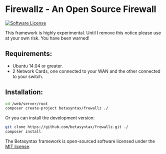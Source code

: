 # Firewallz - An Open Source Firewall
[![Software License](https://img.shields.io/badge/license-MIT-brightgreen.svg?style=flat-square)](LICENSE.md)
<!-- [![Build Status](https://img.shields.io/travis/betasyntax/framework/master.svg?style=flat-square)](https://travis-ci.org/betasyntax/framework) -->

This framework is highly experimental. Until I remove this notice please use at your own risk. You have been warned!

## Requirements:
- Ubuntu 14.04 or greater.
- 2 Network Cards, one connected to your WAN and the other connected to your switch.

## Installation:
```bash
cd /web/server/root
composer create-project betasyntax/frewallz ./
```
Or  you can install the development version:
```bash
git clone https://github.com/betasyntax/frewallz.git ./
composer install
```

The Betasyntax framework is open-sourced software licensed under the [MIT license](http://opensource.org/licenses/MIT).
